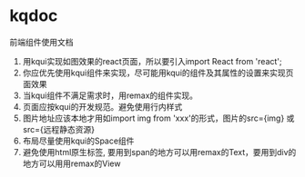 # kqdoc
前端组件使用文档
1. 用kqui实现如图效果的react页面，所以要引入import React from 'react';
2. 你应优先使用kqui组件来实现，尽可能用kqui的组件及其属性的设置来实现页面效果
3. 当kqui组件不满足需求时，用remax的组件实现。
4. 页面应按kqui的开发规范。避免使用行内样式
5. 图片地址应该本地才用如import img from 'xxx'的形式，图片的src={img} 或src={远程静态资源}
6. 布局尽量使用kqui的Space组件
7. 避免使用html原生标签, 要用到span的地方可以用remax的Text，要用到div的地方可以用用remax的View
